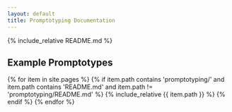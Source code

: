 ```yaml
---
layout: default
title: Promptotyping Documentation
---
```


{% include_relative README.md %}

## Example Promptotypes

{% for item in site.pages %}
  {% if item.path contains 'promptotyping/' and item.path contains 'README.md' and item.path != 'promptotyping/README.md' %}
    {% include_relative {{ item.path }} %}
  {% endif %}
{% endfor %}
